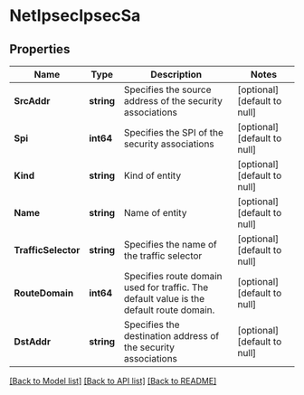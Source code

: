 # NetIpsecIpsecSa

## Properties
Name | Type | Description | Notes
------------ | ------------- | ------------- | -------------
**SrcAddr** | **string** | Specifies the source address of the security associations | [optional] [default to null]
**Spi** | **int64** | Specifies the SPI of the security associations | [optional] [default to null]
**Kind** | **string** | Kind of entity | [optional] [default to null]
**Name** | **string** | Name of entity | [optional] [default to null]
**TrafficSelector** | **string** | Specifies the name of the traffic selector | [optional] [default to null]
**RouteDomain** | **int64** | Specifies route domain used for traffic. The default value is the default route domain. | [optional] [default to null]
**DstAddr** | **string** | Specifies the destination address of the security associations | [optional] [default to null]

[[Back to Model list]](../README.md#documentation-for-models) [[Back to API list]](../README.md#documentation-for-api-endpoints) [[Back to README]](../README.md)



